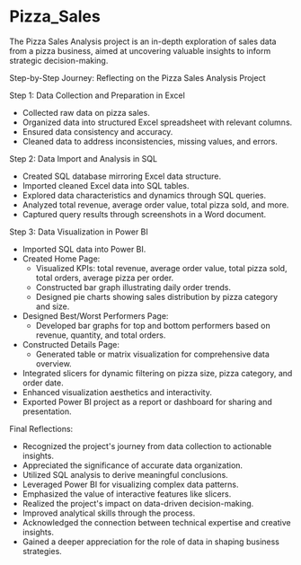 # Pizza_Sales

The Pizza Sales Analysis project is an in-depth exploration of sales data from a pizza business, aimed at uncovering valuable insights to inform strategic decision-making.

Step-by-Step Journey: Reflecting on the Pizza Sales Analysis Project

Step 1: Data Collection and Preparation in Excel
- Collected raw data on pizza sales.
- Organized data into structured Excel spreadsheet with relevant columns.
- Ensured data consistency and accuracy.
- Cleaned data to address inconsistencies, missing values, and errors.

Step 2: Data Import and Analysis in SQL
- Created SQL database mirroring Excel data structure.
- Imported cleaned Excel data into SQL tables.
- Explored data characteristics and dynamics through SQL queries.
- Analyzed total revenue, average order value, total pizza sold, and more.
- Captured query results through screenshots in a Word document.

Step 3: Data Visualization in Power BI
- Imported SQL data into Power BI.
- Created Home Page:
  - Visualized KPIs: total revenue, average order value, total pizza sold, total orders, average pizza per order.
  - Constructed bar graph illustrating daily order trends.
  - Designed pie charts showing sales distribution by pizza category and size.
- Designed Best/Worst Performers Page:
  - Developed bar graphs for top and bottom performers based on revenue, quantity, and total orders.
- Constructed Details Page:
  - Generated table or matrix visualization for comprehensive data overview.
- Integrated slicers for dynamic filtering on pizza size, pizza category, and order date.
- Enhanced visualization aesthetics and interactivity.
- Exported Power BI project as a report or dashboard for sharing and presentation.

Final Reflections:
- Recognized the project's journey from data collection to actionable insights.
- Appreciated the significance of accurate data organization.
- Utilized SQL analysis to derive meaningful conclusions.
- Leveraged Power BI for visualizing complex data patterns.
- Emphasized the value of interactive features like slicers.
- Realized the project's impact on data-driven decision-making.
- Improved analytical skills through the process.
- Acknowledged the connection between technical expertise and creative insights.
- Gained a deeper appreciation for the role of data in shaping business strategies.
